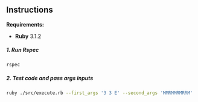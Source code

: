 ## Instructions

**Requirements:**

- **Ruby** 3.1.2

##### 1. Run Rspec

```bash
rspec
```
##### 2. Test code and pass args inputs

```bash
ruby ./src/execute.rb --first_args '3 3 E' --second_args 'MMRMMRMRRM'
```
